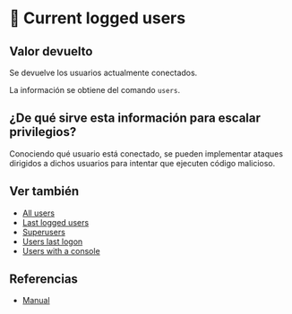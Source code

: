 # 👥 Current logged users

## Valor devuelto
Se devuelve los usuarios actualmente conectados.

La información se obtiene del comando `users`.

## ¿De qué sirve esta información para escalar privilegios?
Conociendo qué usuario está conectado, se pueden implementar ataques dirigidos a dichos usuarios para intentar que ejecuten código malicioso.

## Ver también
- [All users](all)
- [Last logged users](last)
- [Superusers](superusers)
- [Users last logon](last_logon)
- [Users with a console](console)

## Referencias
- [Manual](https://man7.org/linux/man-pages/man1/users.1.html)